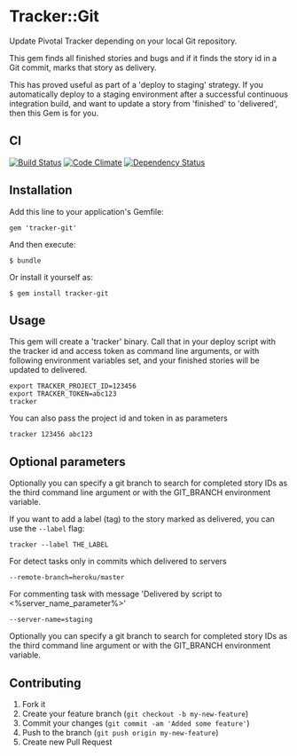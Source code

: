 # Tracker::Git

Update Pivotal Tracker depending on your local Git repository.

This gem finds all finished stories and bugs and if it finds the story id in a Git commit, marks that story as delivery.

This has proved useful as part of a 'deploy to staging' strategy. If you automatically deploy to a staging environment after a successful continuous integration build, and want to update a story from 'finished' to 'delivered', then this Gem is for you.

## CI

[![Build Status](https://secure.travis-ci.org/robb1e/tracker-git.png)](http://travis-ci.org/robb1e/tracker-git)
[![Code Climate](https://codeclimate.com/badge.png)](https://codeclimate.com/github/robb1e/tracker-git)
[![Dependency Status](https://gemnasium.com/robb1e/tracker-git.png)](https://gemnasium.com/robb1e/tracker-git)

## Installation

Add this line to your application's Gemfile:

    gem 'tracker-git'

And then execute:

    $ bundle

Or install it yourself as:

    $ gem install tracker-git

## Usage

This gem will create a 'tracker' binary. Call that in your deploy script with
the tracker id and access token as command line arguments, or with following
environment variables set, and your finished stories will be updated to
delivered.

    export TRACKER_PROJECT_ID=123456
    export TRACKER_TOKEN=abc123
    tracker

You can also pass the project id and token in as parameters

    tracker 123456 abc123
    
## Optional parameters

Optionally you can specify a git branch to search for completed story IDs as
the third command line argument or with the GIT\_BRANCH environment variable.

If you want to add a label (tag) to the story marked as delivered, you
can use the `--label` flag:

    tracker --label THE_LABEL


For detect tasks only in commits which delivered to servers

    --remote-branch=heroku/master

For commenting task with message 'Delivered by script to <%server_name_parameter%>'

    --server-name=staging

Optionally you can specify a git branch to search for completed story IDs as
the third command line argument or with the GIT\_BRANCH environment variable.

## Contributing

1. Fork it
2. Create your feature branch (`git checkout -b my-new-feature`)
3. Commit your changes (`git commit -am 'Added some feature'`)
4. Push to the branch (`git push origin my-new-feature`)
5. Create new Pull Request
